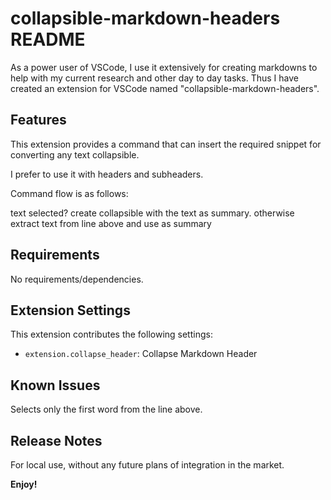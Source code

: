 # collapsible-markdown-headers README

As a power user of VSCode, I use it extensively for creating markdowns to help with my current research and other day to day tasks. Thus I have created an extension for VSCode named "collapsible-markdown-headers".

## Features

This extension provides a command that can insert the required snippet for converting any text collapsible. 

I prefer to use it with headers and subheaders.

Command flow is as follows:

text selected? create collapsible with the text as summary.
otherwise extract text from line above and use as summary

## Requirements

No requirements/dependencies.

## Extension Settings


This extension contributes the following settings:

* `extension.collapse_header`:	Collapse Markdown Header


## Known Issues

Selects only the first word from the line above.

## Release Notes

For local use, without any future plans of integration in the market.

**Enjoy!**
